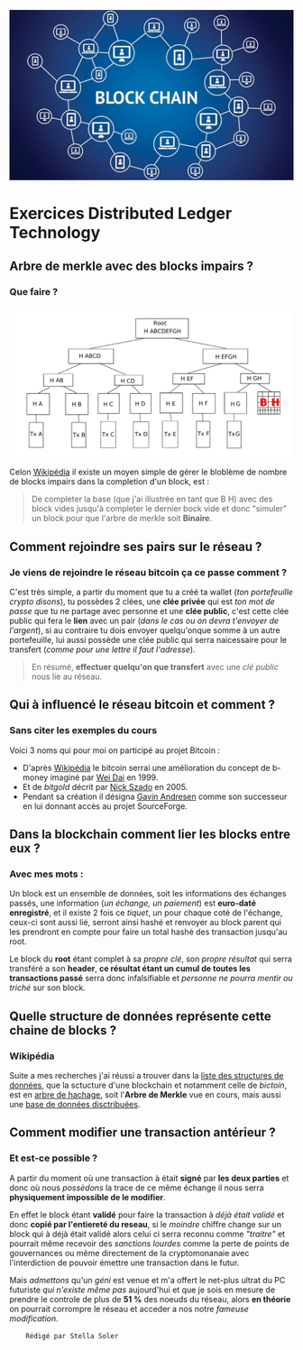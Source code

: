 ![alt text](./Blockchain1.jpg)

Exercices Distributed Ledger Technology
=========================================

Arbre de merkle avec des blocks impairs ?
-----------------------------------------
### Que faire ?

![alt text](./TABLEAUMERKLE.png "Tableau de Merkle impair géré")

Celon [Wikipédia](https://fr.wikipedia.org/wiki/Arbre_de_Merkle) il existe un moyen simple de gérer le bloblème de nombre de blocks impairs dans la completion d'un block, est :
> De completer la base (que j'ai illustrée en tant que B H) avec des block vides jusqu'à completer le dernier bock vide et donc "simuler" un block pour que l'arbre de merkle soit **Binaire**.


Comment rejoindre ses pairs sur le réseau ?
-----------------------------------------
### Je viens de rejoindre le réseau bitcoin ça ce passe comment ?

C'est très simple, a partir du moment que tu a créé ta wallet (*ton portefeuille crypto disons*), tu possèdes 2 clées, une **clée privée** qui est *ton mot de passe* que tu ne partage avec personne et une **clée public**, c'est cette clée public qui fera le **lien** avec un pair (*dans le cas ou on devra t'envoyer de l'argent*), si au contraire tu dois envoyer quelqu'onque somme à un autre portefeuille, lui aussi possède une clée public qui serra naicessaire pour le transfert (*comme pour une lettre il faut l'adresse*).

> En résumé, **effectuer quelqu'on que transfert** avec une *clé public* nous lie au réseau.

Qui à influencé le réseau bitcoin et comment ?
-----------------------------------------
### Sans citer les exemples du cours

Voici 3 noms qui pour moi on participé au projet Bitcoin :
* D'après [Wikipédia](https://fr.wikipedia.org/wiki/Bitcoin#Cr%C3%A9ation) le bitcoin serrai une amélioration du concept de b-money imaginé par [Wei Dai](https://en.wikipedia.org/wiki/Wei_Dai) en 1999.
* Et de *bitgold* décrit par [Nick Szado](https://fr.wikipedia.org/wiki/Nick_Szabo) en 2005.
* Pendant sa création il désigna [Gavin Andresen](https://fr.wikipedia.org/wiki/Gavin_Andresen) comme son successeur en lui donnant accès au projet SourceForge.

Dans la blockchain comment lier les blocks entre eux ?
-----------------------------------------
### Avec mes mots :

Un block est un ensemble de données, soit les informations des échanges passés, une information (*un échange, un paiement*) est **euro-daté enregistré**, et il existe 2 fois ce *tiquet*, un pour chaque coté de l'échange, ceux-ci sont aussi lié, serront ainsi hashé et renvoyer au block parent qui les prendront en compte pour faire un total hashé des transaction jusqu'au root.

Le block du **root** étant complet à sa *propre clé*, son *propre résultat* qui serra transféré a son **header**, **ce résultat étant un cumul de toutes les transactions passé** serra donc infalsifiable et *personne ne pourra mentir ou triché* sur son block.

Quelle structure de données représente cette chaine de blocks ?
-----------------------------------------
### Wikipédia

Suite a mes recherches j'ai réussi a trouver dans la [liste des structures de données](https://en.wikipedia.org/wiki/List_of_data_structures), que la sctucture d'une blockchain et notamment celle de *bictoin*, est en [arbre de hachage](https://en.wikipedia.org/wiki/Hash_tree), soit l'**Arbre de Merkle** vue en cours, mais aussi une [base de données disctribuées](https://fr.wikipedia.org/wiki/Base_de_donn%C3%A9es_distribu%C3%A9e#:~:text=En%20informatique%2C%20une%20base%20de,des%20donn%C3%A9es%20de%20mani%C3%A8re%20distribu%C3%A9e.).

Comment modifier une transaction antérieur ?
------------------------------------------
### Et est-ce possible ?

A partir du moment où une transaction à était **signé** par **les deux parties** et donc où nous *possèdons* la trace de ce même échange il nous serra **physiquement impossible de le modifier**.

En effet le block étant **validé** pour faire la transaction à *déjà était validé* et donc **copié par l'entiereté du reseau**, si le *moindre* chiffre change sur un block qui à déjà était validé alors celui ci serra reconnu comme *"traitre"* et pourrait même recevoir des *sanctions lourdes* comme la perte de points de gouvernances ou même directement de la cryptomonanaie avec l'interdiction de pouvoir émettre une transaction dans le futur.

Mais *admettons* qu'un *géni* est venue et m'a offert le net-plus ultrat du PC futuriste *qui n'existe même pas* aujourd'hui et que je sois en mesure de prendre le controle de plus de **51 %** des noeuds du réseau, alors **en théorie** on pourrait corrompre le réseau et acceder a nos notre *fameuse modification*.

        Rédigé par Stella Soler